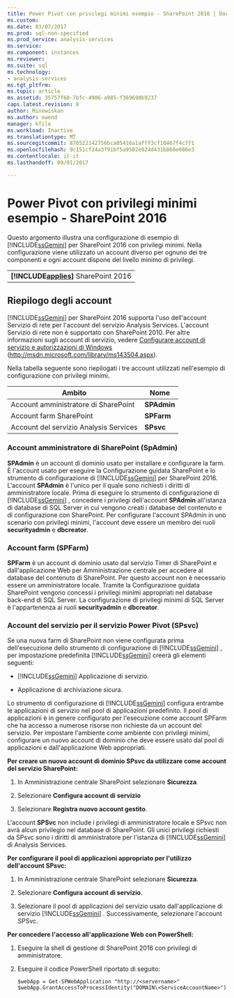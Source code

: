 ```yaml
---
title: Power Pivot con privilegi minimi esempio - SharePoint 2016 | Documenti Microsoft
ms.custom: 
ms.date: 03/07/2017
ms.prod: sql-non-specified
ms.prod_service: analysis-services
ms.service: 
ms.component: instances
ms.reviewer: 
ms.suite: sql
ms.technology:
- analysis-services
ms.tgt_pltfrm: 
ms.topic: article
ms.assetid: 35757f68-7bfc-4906-a985-f369690b9237
caps.latest.revision: 8
author: Minewiskan
ms.author: owend
manager: kfile
ms.workload: Inactive
ms.translationtype: MT
ms.sourcegitcommit: 876522142756bca05416a1afff3cf10467f4c7f1
ms.openlocfilehash: 9c151cf24a3f91bf5a9502e024d431b868e086e3
ms.contentlocale: it-it
ms.lasthandoff: 09/01/2017

---
```

# <a name="power-pivot-minimum-privilege-example---sharepoint-2016"></a>Power Pivot con privilegi minimi esempio - SharePoint 2016
  Questo argomento illustra una configurazione di esempio di [!INCLUDE[ssGemini](../../../includes/ssgemini-md.md)] per SharePoint 2016 con privilegi minimi. Nella configurazione viene utilizzato un account diverso per ognuno dei tre componenti e ogni account dispone del livello minimo di privilegi.  
  
||  
|-|  
|**[!INCLUDE[applies](../../../includes/applies-md.md)]**  SharePoint 2016|  
  
## <a name="summary-of-accounts"></a>Riepilogo degli account  
 [!INCLUDE[ssGemini](../../../includes/ssgemini-md.md)] per SharePoint 2016 supporta l'uso dell'account Servizio di rete per l'account del servizio Analysis Services. L'account Servizio di rete non è supportato con SharePoint 2010. Per altre informazioni sugli account di servizio, vedere [Configurare account di servizio e autorizzazioni di Windows](http://msdn.microsoft.com/library/ms143504.aspx) (http://msdn.microsoft.com/library/ms143504.aspx).  
  
 Nella tabella seguente sono riepilogati i tre account utilizzati nell'esempio di configurazione con privilegi minimi.  
  
|Ambito|Nome|  
|-----------|----------|  
|Account amministratore di SharePoint|**SPAdmin**|  
|Account farm SharePoint|**SPFarm**|  
|Account del servizio Analysis Services|**SPsvc**|  
  
### <a name="the-sharepoint-administrator-account-spadmin"></a>Account amministratore di SharePoint (SpAdmin)  
 **SPAdmin** è un account di dominio usato per installare e configurare la farm. È l'account usato per eseguire la Configurazione guidata SharePoint e lo strumento di configurazione di [!INCLUDE[ssGemini](../../../includes/ssgemini-md.md)] per SharePoint 2016. L'account **SPAdmin** è l'unico per il quale sono richiesti i diritti di amministratore locale. Prima di eseguire lo strumento di configurazione di [!INCLUDE[ssGemini](../../../includes/ssgemini-md.md)] , concedere i privilegi dell'account **SPAdmin** all'istanza di database di SQL Server in cui vengono creati i database del contenuto e di configurazione con SharePoint. Per configurare l'account SPAdmin in uno scenario con privilegi minimi, l'account deve essere un membro dei ruoli **securityadmin** e **dbcreator**.  
  
### <a name="the-farm-account-spfarm"></a>Account farm (SPFarm)  
 **SPFarm** è un account di dominio usato dal servizio Timer di SharePoint e dall'applicazione Web per Amministrazione centrale per accedere al database del contenuto di SharePoint. Per questo account non è necessario essere un amministratore locale. Tramite la Configurazione guidata SharePoint vengono concessi i privilegi minimi appropriati nel database back-end di SQL Server. La configurazione di privilegi minimi di SQL Server è l'appartenenza ai ruoli **securityadmin** e **dbcreator**.  
  
### <a name="the-service-account-for-power-pivot-service-spsvc"></a>Account del servizio per il servizio Power Pivot (SPsvc)  
 Se una nuova farm di SharePoint non viene configurata prima dell'esecuzione dello strumento di configurazione di [!INCLUDE[ssGemini](../../../includes/ssgemini-md.md)] , per impostazione predefinita [!INCLUDE[ssGemini](../../../includes/ssgemini-md.md)] creerà gli elementi seguenti:  
  
-   [!INCLUDE[ssGemini](../../../includes/ssgemini-md.md)] Applicazione di servizio.  
  
-   Applicazione di archiviazione sicura.  
  
 Lo strumento di configurazione di [!INCLUDE[ssGemini](../../../includes/ssgemini-md.md)] configura entrambe le applicazioni di servizio nel pool di applicazioni predefinito. Il pool di applicazioni è in genere configurato per l'esecuzione come account SPFarm che ha accesso a numerose risorse non richieste da un account del servizio. Per impostare l'ambiente come ambiente con privilegi minimi, configurare un nuovo account di dominio che deve essere usato dal pool di applicazioni e dall'applicazione Web appropriati.  
  
 **Per creare un nuovo account di dominio SPsvc da utilizzare come account del servizio SharePoint:**  
  
1.  In Amministrazione centrale SharePoint selezionare **Sicurezza**.  
  
2.  Selezionare **Configura account di servizio**  
  
3.  Selezionare **Registra nuovo account gestito**.  
  
 L'account **SPSvc** non include i privilegi di amministratore locale e SPsvc non avrà alcun privilegio nel database di SharePoint. Gli unici privilegi richiesti da SPsvc sono i diritti di amministratore per l'istanza di [!INCLUDE[ssGemini](../../../includes/ssgemini-md.md)] di Analysis Services.  
  
 **Per configurare il pool di applicazioni appropriato per l'utilizzo dell'account SPsvc:**  
  
1.  In Amministrazione centrale SharePoint selezionare **Sicurezza**.  
  
2.  Selezionare **Configura account di servizio**.  
  
3.  Selezionare il pool di applicazioni del servizio usato dall'applicazione di servizio [!INCLUDE[ssGemini](../../../includes/ssgemini-md.md)] . Successivamente, selezionare l'account SPSvc.  
  
 **Per concedere l'accesso all'applicazione Web con PowerShell:**  
  
1.  Eseguire la shell di gestione di SharePoint 2016 con privilegi di amministratore.  
  
2.  Eseguire il codice PowerShell riportato di seguito:  
  
    ```  
    $webApp = Get-SPWebApplication "http://<servername>"  
    $webApp.GrantAccessToProcessIdentity("DOMAIN\<ServiceAccountName>")  
  
    ```  
  
  


